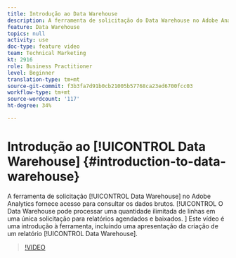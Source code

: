 ```yaml
---
title: Introdução ao Data Warehouse
description: A ferramenta de solicitação do Data Warehouse no Adobe Analytics fornece acesso para consultar os dados brutos. O Data Warehouse pode processar uma quantidade ilimitada de linhas em uma única solicitação para relatórios agendados e baixados. Este vídeo é uma introdução à ferramenta, incluindo uma apresentação da criação de um relatório do Data Warehouse.
feature: Data Warehouse
topics: null
activity: use
doc-type: feature video
team: Technical Marketing
kt: 2916
role: Business Practitioner
level: Beginner
translation-type: tm+mt
source-git-commit: f3b3fa7d91b0cb21005b57768ca23ed6700fcc03
workflow-type: tm+mt
source-wordcount: '117'
ht-degree: 34%

---
```



# Introdução ao [!UICONTROL Data Warehouse] {#introduction-to-data-warehouse}

A ferramenta de solicitação [!UICONTROL Data Warehouse] no Adobe Analytics fornece acesso para consultar os dados brutos. [!UICONTROL O Data Warehouse pode processar uma quantidade ilimitada de linhas em uma única solicitação para relatórios agendados e baixados. ] Este vídeo é uma introdução à ferramenta, incluindo uma apresentação da criação de um relatório [!UICONTROL Data Warehouse].

>[!VIDEO](https://video.tv.adobe.com/v/27306/?quality=12)
